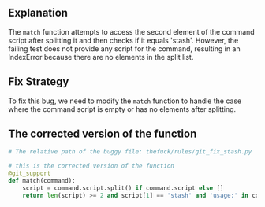 ## Explanation
The `match` function attempts to access the second element of the command script after splitting it and then checks if it equals 'stash'. However, the failing test does not provide any script for the command, resulting in an IndexError because there are no elements in the split list.

## Fix Strategy
To fix this bug, we need to modify the `match` function to handle the case where the command script is empty or has no elements after splitting.

## The corrected version of the function
```python
# The relative path of the buggy file: thefuck/rules/git_fix_stash.py

# this is the corrected version of the function
@git_support
def match(command):
    script = command.script.split() if command.script else []
    return len(script) >= 2 and script[1] == 'stash' and 'usage:' in command.stderr
```